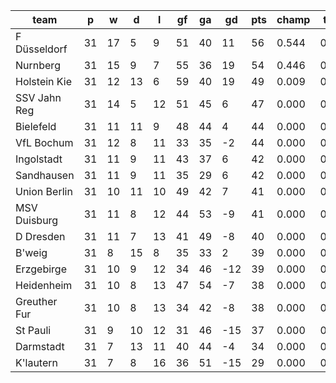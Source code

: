 |     team     | p  | w  | d  | l  | gf | ga | gd  | pts | champ | top2  | top3  | top4  |  5-7  | bot4  | bot3  | bot2  |
|--------------|----|----|----|----|----|----|-----|-----|-------|-------|-------|-------|-------|-------|-------|-------|
| F Düsseldorf | 31 | 17 |  5 |  9 | 51 | 40 |  11 |  56 | 0.544 | 0.962 | 0.997 | 0.999 | 0.000 | 0.000 | 0.000 | 0.000|
| Nurnberg     | 31 | 15 |  9 |  7 | 55 | 36 |  19 |  54 | 0.446 | 0.946 | 0.998 | 1.000 | 0.000 | 0.000 | 0.000 | 0.000|
| Holstein Kie | 31 | 12 | 13 |  6 | 59 | 40 |  19 |  49 | 0.009 | 0.085 | 0.722 | 0.928 | 0.072 | 0.000 | 0.000 | 0.000|
| SSV Jahn Reg | 31 | 14 |  5 | 12 | 51 | 45 |   6 |  47 | 0.000 | 0.005 | 0.209 | 0.630 | 0.337 | 0.000 | 0.000 | 0.000|
| Bielefeld    | 31 | 11 | 11 |  9 | 48 | 44 |   4 |  44 | 0.000 | 0.000 | 0.034 | 0.202 | 0.589 | 0.000 | 0.000 | 0.000|
| VfL Bochum   | 31 | 12 |  8 | 11 | 33 | 35 |  -2 |  44 | 0.000 | 0.000 | 0.022 | 0.125 | 0.578 | 0.000 | 0.000 | 0.000|
| Ingolstadt   | 31 | 11 |  9 | 11 | 43 | 37 |   6 |  42 | 0.000 | 0.000 | 0.013 | 0.065 | 0.456 | 0.002 | 0.000 | 0.000|
| Sandhausen   | 31 | 11 |  9 | 11 | 35 | 29 |   6 |  42 | 0.000 | 0.000 | 0.003 | 0.027 | 0.311 | 0.006 | 0.001 | 0.000|
| Union Berlin | 31 | 10 | 11 | 10 | 49 | 42 |   7 |  41 | 0.000 | 0.000 | 0.001 | 0.019 | 0.284 | 0.022 | 0.003 | 0.000|
| MSV Duisburg | 31 | 11 |  8 | 12 | 44 | 53 |  -9 |  41 | 0.000 | 0.000 | 0.000 | 0.006 | 0.182 | 0.059 | 0.019 | 0.002|
| D Dresden    | 31 | 11 |  7 | 13 | 41 | 49 |  -8 |  40 | 0.000 | 0.000 | 0.000 | 0.001 | 0.092 | 0.130 | 0.048 | 0.009|
| B'weig       | 31 |  8 | 15 |  8 | 35 | 33 |   2 |  39 | 0.000 | 0.000 | 0.000 | 0.000 | 0.024 | 0.259 | 0.114 | 0.022|
| Erzgebirge   | 31 | 10 |  9 | 12 | 34 | 46 | -12 |  39 | 0.000 | 0.000 | 0.000 | 0.000 | 0.025 | 0.331 | 0.179 | 0.058|
| Heidenheim   | 31 | 10 |  8 | 13 | 47 | 54 |  -7 |  38 | 0.000 | 0.000 | 0.000 | 0.000 | 0.033 | 0.268 | 0.141 | 0.045|
| Greuther Fur | 31 | 10 |  8 | 13 | 34 | 42 |  -8 |  38 | 0.000 | 0.000 | 0.000 | 0.000 | 0.012 | 0.425 | 0.264 | 0.091|
| St Pauli     | 31 |  9 | 10 | 12 | 31 | 46 | -15 |  37 | 0.000 | 0.000 | 0.000 | 0.000 | 0.003 | 0.608 | 0.447 | 0.170|
| Darmstadt    | 31 |  7 | 13 | 11 | 40 | 44 |  -4 |  34 | 0.000 | 0.000 | 0.000 | 0.000 | 0.000 | 0.889 | 0.784 | 0.604|
| K'lautern    | 31 |  7 |  8 | 16 | 36 | 51 | -15 |  29 | 0.000 | 0.000 | 0.000 | 0.000 | 0.000 | 1.000 | 1.000 | 0.998|
